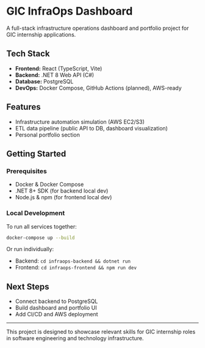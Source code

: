 # GIC InfraOps Dashboard

A full-stack infrastructure operations dashboard and portfolio project for GIC internship applications.

## Tech Stack
- **Frontend:** React (TypeScript, Vite)
- **Backend:** .NET 8 Web API (C#)
- **Database:** PostgreSQL
- **DevOps:** Docker Compose, GitHub Actions (planned), AWS-ready

## Features
- Infrastructure automation simulation (AWS EC2/S3)
- ETL data pipeline (public API to DB, dashboard visualization)
- Personal portfolio section

## Getting Started

### Prerequisites
- Docker & Docker Compose
- .NET 8+ SDK (for backend local dev)
- Node.js & npm (for frontend local dev)

### Local Development
To run all services together:
```sh
docker-compose up --build
```

Or run individually:
- Backend: `cd infraops-backend && dotnet run`
- Frontend: `cd infraops-frontend && npm run dev`

## Next Steps
- Connect backend to PostgreSQL
- Build dashboard and portfolio UI
- Add CI/CD and AWS deployment

---
This project is designed to showcase relevant skills for GIC internship roles in software engineering and technology infrastructure.
